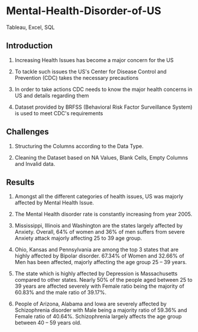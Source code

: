 # Mental-Health-Disorder-of-US
Tableau, Excel, SQL

## Introduction
1. Increasing Health Issues has become a major concern for the US

2. To tackle such issues the US's Center for Disease Control and Prevention (CDC) takes the necessary precautions

3. In order to take actions CDC needs to know the major health concerns in US and details regarding them

4. Dataset provided by BRFSS (Behavioral Risk Factor Surveillance System) is used to meet CDC's requirements

## Challenges
1. Structuring the Columns according to the Data Type.

2. Cleaning the Dataset based on NA Values, Blank Cells, Empty Columns and Invalid data.

## Results
1. Amongst all the different categories of health issues, US was majorly affected by Mental Health Issue.
2. The Mental Health disorder rate is constantly increasing from year 2005.
3. Mississippi, Illinois and Washington are the states largely affected by Anxiety. Overall, 64% of women and 36% of men suffers from severe Anxiety attack majorly affecting 25 to 39 age group.

4. Ohio, Kansas and Pennsylvania are among the top 3 states that are highly affected by Bipolar disorder. 67.34% of Women and 32.66% of Men has been affected, majorly affecting the age group 25 – 39 years.

5. The state which is highly affected by Depression is Massachusetts compared to other states. Nearly 50% of the people aged between 25 to 39 years are affected severely with Female ratio being the majority of 60.83% and the male ratio of 39.17%.

6. People of Arizona, Alabama and Iowa are severely affected by Schizophrenia disorder with Male being a majority ratio of 59.36% and Female ratio of 40.64%. Schizophrenia largely affects the age group between 40 – 59 years old.




